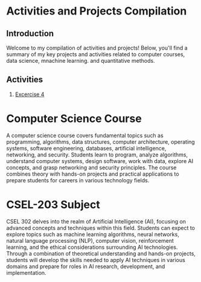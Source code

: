 # Activities and Projects Compilation

## Introduction

Welcome to my compilation of activities and projects! Below, you'll find a summary of my key projects and activities related to computer courses, data science, mnachine learning. and quantitative methods.

## Activities

1. <a href="CSEL_302_Folder/2A_VELINA_EXER4.ipynb"> Excercise 4 </a>


# Computer Science Course
A computer science course covers fundamental topics such as programming, algorithms, data structures, computer architecture, operating systems, software engineering, databases, artificial intelligence, networking, and security. Students learn to program, analyze algorithms, understand computer systems, design software, work with data, explore AI concepts, and grasp networking and security principles. The course combines theory with hands-on projects and practical applications to prepare students for careers in various technology fields.

# CSEL-203 Subject
CSEL 302 delves into the realm of Artificial Intelligence (AI), focusing on advanced concepts and techniques within this field. Students can expect to explore topics such as machine learning algorithms, neural networks, natural language processing (NLP), computer vision, reinforcement learning, and the ethical considerations surrounding AI technologies. Through a combination of theoretical understanding and hands-on projects, students will develop the skills needed to apply AI techniques in various domains and prepare for roles in AI research, development, and implementation.
